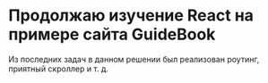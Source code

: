 # Продолжаю изучение React на примере сайта GuideBook

Из последних задач в данном решении был реализован роутинг, приятный скроллер и т. д.



